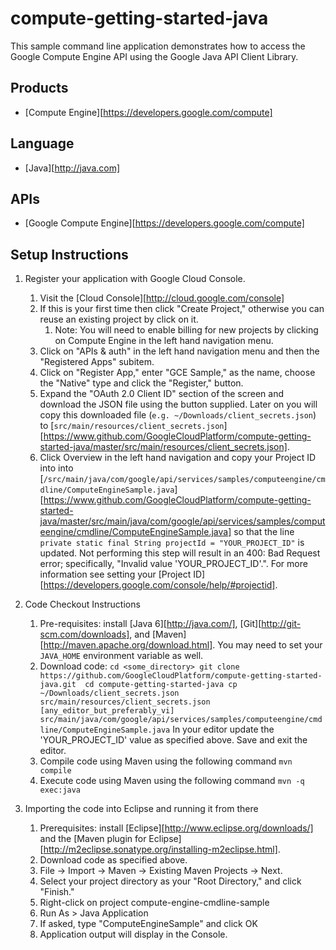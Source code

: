 compute-getting-started-java
============================

This sample command line application demonstrates how to access the Google
Compute Engine API using the Google Java API Client Library.

## Products
 - [Compute Engine][https://developers.google.com/compute]

## Language
 - [Java][http://java.com]

## APIs
 - [Google Compute Engine][https://developers.google.com/compute]

## Setup Instructions
1. Register your application with Google Cloud Console.
    1. Visit the [Cloud Console][http://cloud.google.com/console]
    1. If this is your first time then click "Create Project," otherwise you can
reuse an existing project by click on it.
        1. Note: You will need to enable billing for new projects by clicking
on Compute Engine in the left hand navigation menu.
    1. Click on "APIs & auth" in the left hand navigation menu and then the
"Registered Apps" subitem.
    1. Click on "Register App," enter "GCE Sample," as the name, choose the
"Native" type and click the "Register," button.
    1. Expand the "OAuth 2.0 Client ID" section of the screen and download the
JSON file using the button supplied. Later on you will copy this downloaded
file (`e.g. ~/Downloads/client_secrets.json`) to
[`src/main/resources/client_secrets.json`][https://www.github.com/GoogleCloudPlatform/compute-getting-started-java/master/src/main/resources/client_secrets.json].
    1. Click Overview in the left hand navigation and copy your Project ID
into into
[`/src/main/java/com/google/api/services/samples/computeengine/cmdline/ComputeEngineSample.java`][https://www.github.com/GoogleCloudPlatform/compute-getting-started-java/master/src/main/java/com/google/api/services/samples/computeengine/cmdline/ComputeEngineSample.java]
so that the line
`private static final String projectId = "YOUR_PROJECT_ID"`
is updated. Not performing this step will result in an 400: Bad Request error;
specifically, "Invalid value 'YOUR_PROJECT_ID'.". For more information see
setting your
[Project ID][https://developers.google.com/console/help/#projectid].

1. Code Checkout Instructions
    1. Pre-requisites: install [Java 6][http://java.com/],
[Git][http://git-scm.com/downloads], and
[Maven][http://maven.apache.org/download.html]. You may need to set your
`JAVA_HOME` environment variable as well.
    1. Download code:
`cd <some_directory>
git clone https://github.com/GoogleCloudPlatform/compute-getting-started-java.git 
cd compute-getting-started-java
cp ~/Downloads/client_secrets.json src/main/resources/client_secrets.json
[any_editor_but_preferably_vi] src/main/java/com/google/api/services/samples/computeengine/cmdline/ComputeEngineSample.java`
In your editor update the 'YOUR_PROJECT_ID' value as specified above. Save and
exit the editor.
    1. Compile code using Maven using the following command
`mvn compile`
    1. Execute code using Maven using the following command
`mvn -q exec:java`

1. Importing the code into Eclipse and running it from there
    1. Prerequisites: install [Eclipse][http://www.eclipse.org/downloads/]
and the
[Maven plugin for Eclipse][http://m2eclipse.sonatype.org/installing-m2eclipse.html].
    1. Download code as specified above.
    1. File -> Import -> Maven -> Existing Maven Projects -> Next.
    1. Select your project directory as your "Root Directory," and click
"Finish."
    1. Right-click on project compute-engine-cmdline-sample
    1. Run As > Java Application
    1. If asked, type "ComputeEngineSample" and click OK
    1. Application output will display in the Console.
